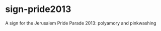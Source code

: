 sign-pride2013
==============

A sign for the Jerusalem Pride Parade 2013: polyamory and pinkwashing
